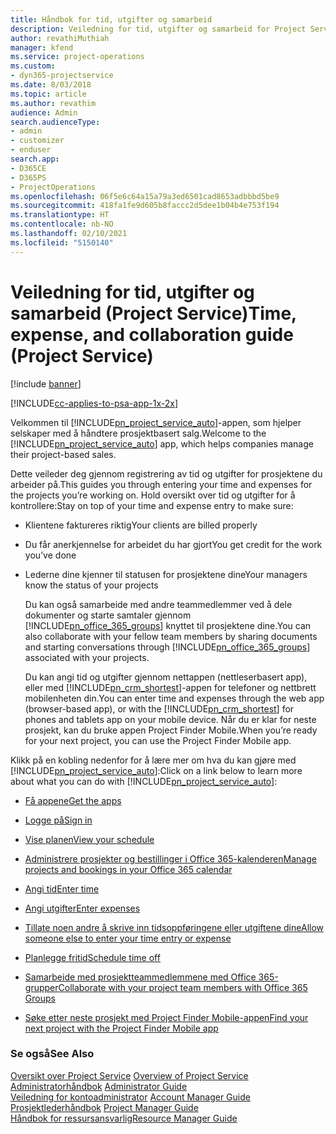 ```yaml
---
title: Håndbok for tid, utgifter og samarbeid
description: Veiledning for tid, utgifter og samarbeid for Project Service
author: revathiMuthiah
manager: kfend
ms.service: project-operations
ms.custom:
- dyn365-projectservice
ms.date: 8/03/2018
ms.topic: article
ms.author: revathim
audience: Admin
search.audienceType:
- admin
- customizer
- enduser
search.app:
- D365CE
- D365PS
- ProjectOperations
ms.openlocfilehash: 06f5e6c64a15a79a3ed6501cad8653adbbbd5be9
ms.sourcegitcommit: 418fa1fe9d605b8faccc2d5dee1b04b4e753f194
ms.translationtype: HT
ms.contentlocale: nb-NO
ms.lasthandoff: 02/10/2021
ms.locfileid: "5150140"
---
```

# <a name="time-expense-and-collaboration-guide-project-service"></a><span data-ttu-id="9ef1f-103">Veiledning for tid, utgifter og samarbeid (Project Service)</span><span class="sxs-lookup"><span data-stu-id="9ef1f-103">Time, expense, and collaboration guide (Project Service)</span></span>

[!include [banner](../includes/psa-now-project-operations.md)]

[!INCLUDE[cc-applies-to-psa-app-1x-2x](../includes/cc-applies-to-psa-app-1x-2x.md)]

<span data-ttu-id="9ef1f-104">Velkommen til [!INCLUDE[pn_project_service_auto](../includes/pn-project-service-auto.md)]-appen, som hjelper selskaper med å håndtere prosjektbasert salg.</span><span class="sxs-lookup"><span data-stu-id="9ef1f-104">Welcome to the [!INCLUDE[pn_project_service_auto](../includes/pn-project-service-auto.md)] app, which helps companies manage their project-based sales.</span></span> 
  
 <span data-ttu-id="9ef1f-105">Dette veileder deg gjennom registrering av tid og utgifter for prosjektene du arbeider på.</span><span class="sxs-lookup"><span data-stu-id="9ef1f-105">This guides you through entering your time and expenses for the projects you’re working on.</span></span> <span data-ttu-id="9ef1f-106">Hold oversikt over tid og utgifter for å kontrollere:</span><span class="sxs-lookup"><span data-stu-id="9ef1f-106">Stay on top of your time and expense entry to make sure:</span></span>  
  
- <span data-ttu-id="9ef1f-107">Klientene faktureres riktig</span><span class="sxs-lookup"><span data-stu-id="9ef1f-107">Your clients are billed properly</span></span>  
  
- <span data-ttu-id="9ef1f-108">Du får anerkjennelse for arbeidet du har gjort</span><span class="sxs-lookup"><span data-stu-id="9ef1f-108">You get credit for the work you’ve done</span></span>  
  
- <span data-ttu-id="9ef1f-109">Lederne dine kjenner til statusen for prosjektene dine</span><span class="sxs-lookup"><span data-stu-id="9ef1f-109">Your managers know the status of your projects</span></span>  
  
  <span data-ttu-id="9ef1f-110">Du kan også samarbeide med andre teammedlemmer ved å dele dokumenter og starte samtaler gjennom [!INCLUDE[pn_office_365_groups](../includes/pn-office-365-groups.md)] knyttet til prosjektene dine.</span><span class="sxs-lookup"><span data-stu-id="9ef1f-110">You can also collaborate with your fellow team members by sharing documents and starting conversations through [!INCLUDE[pn_office_365_groups](../includes/pn-office-365-groups.md)] associated with your projects.</span></span>  
  
  <span data-ttu-id="9ef1f-111">Du kan angi tid og utgifter gjennom nettappen (nettleserbasert app), eller med [!INCLUDE[pn_crm_shortest](../includes/pn-crm-shortest.md)]-appen for telefoner og nettbrett mobilenheten din.</span><span class="sxs-lookup"><span data-stu-id="9ef1f-111">You can enter time and expenses through the web app (browser-based app), or with the [!INCLUDE[pn_crm_shortest](../includes/pn-crm-shortest.md)] for phones and tablets app on your mobile device.</span></span> <span data-ttu-id="9ef1f-112">Når du er klar for neste prosjekt, kan du bruke appen Project Finder Mobile.</span><span class="sxs-lookup"><span data-stu-id="9ef1f-112">When you’re ready for your next project, you can use the Project Finder Mobile app.</span></span>  
  
<span data-ttu-id="9ef1f-113">Klikk på en kobling nedenfor for å lære mer om hva du kan gjøre med [!INCLUDE[pn_project_service_auto](../includes/pn-project-service-auto.md)]:</span><span class="sxs-lookup"><span data-stu-id="9ef1f-113">Click on a link below to learn more about what you can do with [!INCLUDE[pn_project_service_auto](../includes/pn-project-service-auto.md)]:</span></span>  
  
-   [<span data-ttu-id="9ef1f-114">Få appene</span><span class="sxs-lookup"><span data-stu-id="9ef1f-114">Get the apps</span></span>](../psa/get-apps.md)  
  
-   [<span data-ttu-id="9ef1f-115">Logge på</span><span class="sxs-lookup"><span data-stu-id="9ef1f-115">Sign in</span></span>](../psa/sign-in.md)  
  
-   [<span data-ttu-id="9ef1f-116">Vise planen</span><span class="sxs-lookup"><span data-stu-id="9ef1f-116">View your schedule</span></span>](../psa/view-schedule.md)  
  
-   [<span data-ttu-id="9ef1f-117">Administrere prosjekter og bestillinger i Office 365-kalenderen</span><span class="sxs-lookup"><span data-stu-id="9ef1f-117">Manage projects and bookings in your Office 365 calendar</span></span>](../psa/manage-project-bookings-office-365-calendar.md)  
  
-   [<span data-ttu-id="9ef1f-118">Angi tid</span><span class="sxs-lookup"><span data-stu-id="9ef1f-118">Enter time</span></span>](../psa/enter-time.md)  
  
-   [<span data-ttu-id="9ef1f-119">Angi utgifter</span><span class="sxs-lookup"><span data-stu-id="9ef1f-119">Enter expenses</span></span>](../psa/enter-expenses.md)  
  
-   [<span data-ttu-id="9ef1f-120">Tillate noen andre å skrive inn tidsoppføringene eller utgiftene dine</span><span class="sxs-lookup"><span data-stu-id="9ef1f-120">Allow someone else to enter your time entry or expense</span></span>](../psa/allow-someone-else-enter-time-entry-expense.md)  
  
-   [<span data-ttu-id="9ef1f-121">Planlegge fritid</span><span class="sxs-lookup"><span data-stu-id="9ef1f-121">Schedule time off</span></span>](../psa/schedule-time-off.md)  
  
-   [<span data-ttu-id="9ef1f-122">Samarbeide med prosjektteammedlemmene med Office 365-grupper</span><span class="sxs-lookup"><span data-stu-id="9ef1f-122">Collaborate with your project team members with Office 365 Groups</span></span>](../psa/collaborate-project-team-members-office-365-groups.md)  
  
-   [<span data-ttu-id="9ef1f-123">Søke etter neste prosjekt med Project Finder Mobile-appen</span><span class="sxs-lookup"><span data-stu-id="9ef1f-123">Find your next project with the Project Finder Mobile app</span></span>](../psa/find-next-project-finder-mobile-app.md)  
  
### <a name="see-also"></a><span data-ttu-id="9ef1f-124">Se også</span><span class="sxs-lookup"><span data-stu-id="9ef1f-124">See Also</span></span>  
 <span data-ttu-id="9ef1f-125">[Oversikt over Project Service](../psa/overview.md) </span><span class="sxs-lookup"><span data-stu-id="9ef1f-125">[Overview of Project Service](../psa/overview.md) </span></span>  
 <span data-ttu-id="9ef1f-126">[Administratorhåndbok](../psa/admin-guide.md) </span><span class="sxs-lookup"><span data-stu-id="9ef1f-126">[Administrator Guide](../psa/admin-guide.md) </span></span>  
 <span data-ttu-id="9ef1f-127">[Veiledning for kontoadministrator](../psa/account-manager-guide.md) </span><span class="sxs-lookup"><span data-stu-id="9ef1f-127">[Account Manager Guide](../psa/account-manager-guide.md) </span></span>  
 <span data-ttu-id="9ef1f-128">[Prosjektlederhåndbok](../psa/project-manager-guide.md) </span><span class="sxs-lookup"><span data-stu-id="9ef1f-128">[Project Manager Guide](../psa/project-manager-guide.md) </span></span>  
 [<span data-ttu-id="9ef1f-129">Håndbok for ressursansvarlig</span><span class="sxs-lookup"><span data-stu-id="9ef1f-129">Resource Manager Guide</span></span>](../psa/resource-manager-guide.md)   
